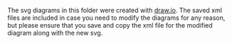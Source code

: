 The svg diagrams in this folder were created with [draw.io](https://www.draw.io/).
The saved xml files are included in case you need to modify the diagrams for any reason, but please ensure that you save and copy the xml file for the modified diagram along with the new svg.
